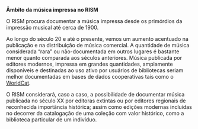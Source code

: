 **Âmbito da música impressa no RISM**

O RISM procura documentar a música impressa desde os primórdios da impressão musical até cerca de 1900.

Ao longo do século 20 e até o presente, vemos um aumento acentuado na publicação e na distribuição de música comercial. A quantidade de música considerada “rara” ou não-documentada em outros lugares é bastante menor quanto comparada aos séculos anteriores. Música publicada por editores modernos, impressa em grandes quantidades, amplamente disponíveis e destinadas ao uso ativo por usuários de bibliotecas seriam melhor documentadas em bases de dados cooperativas tais como o [WorldCat](http://www.worldcat.org/).

O RISM considerará, caso a caso, a possibilidade de documentar música publicada no século XX por editoras extintas ou por editores regionais de reconhecida importância histórica; assim como edições modernas incluídas no decorrer da catalogação de uma coleção com valor histórico, como a biblioteca particular de um indivíduo.